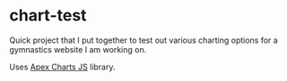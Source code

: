 # chart-test
Quick project that I put together to test out various charting options for a gymnastics website I am working on. 

Uses [Apex Charts JS](https://apexcharts.com/) library. 
